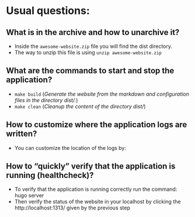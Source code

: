 # Usual questions:
## What is in the archive and how to unarchive it?
* Inside the `awesome-website.zip` file you will find the dist directory.
* The way to unzip this file is using `unzip awesome-website.zip`
## What are the commands to start and stop the application?
* `make build` (*Generate the website from the markdown and configuration files in the directory dist/.*)
* `make clean` (*Cleanup the content of the directory dist/*)
## How to customize where the application logs are written?
*  You can customize the location of the logs by:
## How to “quickly” verify that the application is running (healthcheck)?
* To verify that the application is running correctly run the command: hugo server
* Then verify the status of the website in your localhost by clicking the http://localhost:1313/ given by the previous step
